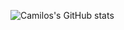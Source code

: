 ![Camilos's GitHub stats](https://github-readme-stats-camiloarangos-projects.vercel.app/api?username=CamiloArango)
